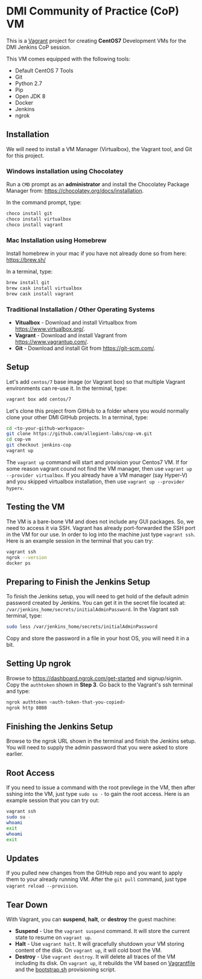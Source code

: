 # DMI Community of Practice (CoP) VM

This is a [Vagrant](https://www.vagrantup.com/) project for creating **CentOS7** Development VMs for the DMI Jenkins CoP session.

This VM comes equipped with the following tools:

* Default CentOS 7 Tools
* Git
* Python 2.7
* Pip
* Open JDK 8
* Docker
* Jenkins
* ngrok

## Installation

We will need to install a VM Manager (Virtualbox), the Vagrant tool, and Git for this project.

### Windows installation using Chocolatey

Run a `CMD` prompt as an **administrator** and install the Chocolatey Package Manager from: https://chocolatey.org/docs/installation.

In the command prompt, type:
```bash
choco install git
choco install virtualbox
choco install vagrant
```

### Mac Installation using Homebrew 

Install homebrew in your mac if you have not already done so from here: https://brew.sh/

In a terminal, type:
```bash
brew install git
brew cask install virtualbox
brew cask install vagrant
```

### Traditional Installation / Other Operating Systems

* **Vitualbox** - Download and install Virtualbox from https://www.virtualbox.org/.
* **Vagrant** - Download and install Vagrant from https://www.vagrantup.com/.
* **Git** - Download and install Git from https://git-scm.com/.


## Setup

Let's add `centos/7` base image (or Vagrant box) so that multiple Vagrant environments can re-use it. In the terminal, type:

```bash
vagrant box add centos/7
```

Let's clone this project from GitHub to a folder where you would normally clone your other DMI GitHub projects. In a terminal, type:

```bash
cd <to-your-github-workspace>
git clone https://github.com/allegient-labs/cop-vm.git
cd cop-vm
git checkout jenkins-cop
vagrant up
```

The `vagrant up` command will start and provision your Centos7 VM. If for some reason vagrant cound not find the VM manager, then use `vagrant up --provider virtualbox`. If you already have a VM manager (say Hyper-V) and you skipped virtualbox installation, then use `vagrant up --provider hyperv`.

## Testing the VM

The VM is a bare-bone VM and does not include any GUI packages. So, we need to access it via SSH. Vagrant has already port-forwarded the SSH port in the VM for our use. In order to log into the machine just type `vagrant ssh`. Here is an example session in the terminal that you can try:

```bash
vagrant ssh
ngrok --version
docker ps
```
## Preparing to Finish the Jenkins Setup

To finish the Jenkins setup, you will need to get hold of the default admin password created by Jenkins. You can get it in the secret file located at: `/var/jenkins_home/secrets/initialAdminPassword`. In the Vagrant ssh terminal, type:

```bash
sudo less /var/jenkins_home/secrets/initialAdminPassword
```
Copy and store the password in a file in your host OS, you will need it in a bit.

## Setting Up ngrok

Browse to https://dashboard.ngrok.com/get-started and signup/signin. Copy the `authtoken` shown in **Step 3**. Go back to the Vagrant's ssh terminal and type:

```bash
ngrok authtoken <auth-token-that-you-copied>
ngrok http 8080
```

## Finishing the Jenkins Setup

Browse to the ngrok URL shown in the terminal and finish the Jenkins setup. You will need to supply the admin password that you were asked to store earlier.

## Root Access

If you need to issue a command with the root previlege in the VM, then after sshing into the VM, just type `sudo su -` to gain the root access. Here is an example session that you can try out:

```bash
vagrant ssh
sudo su -
whoami
exit
whoami
exit
```

## Updates
If you pulled new changes from the GitHub repo and you want to apply them to your already running VM. After the `git pull` command, just type `vagrant reload --provision`.

## Tear Down
With Vagrant, you can **suspend**, **halt**, or **destroy** the guest machine:
* **Suspend** - Use the `vagrant suspend` command. It will store the current state to resume on `vagrant up`.
* **Halt** - Use `vagrant halt`. It will gracefully shutdown your VM storing content of the disk. On `vagrant up`, it will cold boot the VM.
* **Destroy** - Use `vagrant destroy`. It will delete all traces of the VM including its disk. On `vagrant up`, it rebuilds the VM based on [Vagrantfile](Vagrantfile) and the [bootstrap.sh](bootstrap.sh) provisioning script.
